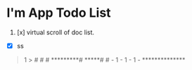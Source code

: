 # I'm App Todo List

1. [x] virtual scroll of doc list.
* [x] ss

> 1 > # # # *********# *****# # - 1 - 1 - 1 - **************